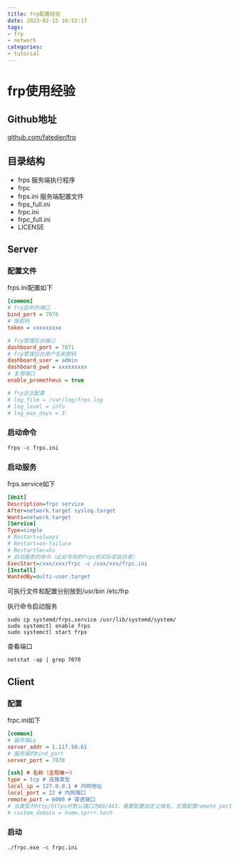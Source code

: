 ```yaml
---
title: frp配置经验
date: 2023-02-15 16:52:17
tags: 
- frp
- network
categories:
- tutorial
---
```

# frp使用经验

## Github地址
[github.com/fatedier/frp](https://github.com/fatedier/frp)

## 目录结构
- frps 服务端执行程序
- frpc
- frps.ini 服务端配置文件
- frps_full.ini
- frpc.ini
- frpc_full.ini
- LICENSE

## Server
### 配置文件
frps.ini配置如下
```ini
[common]
# frp监听的端口
bind_port = 7070
# 授权码
token = xxxxxxxxx

# frp管理后台端口
dashboard_port = 7071
# frp管理后台用户名和密码
dashboard_user = admin
dashboard_pwd = xxxxxxxxx
# 复用端口
enable_prometheus = true

# frp日志配置
# log_file = /var/log/frps.log
# log_level = info
# log_max_days = 3
```

### 启动命令
```shell
frps -c frps.ini
```
### 启动服务
frps.service如下
```ini
[Unit]
Description=frpc service
After=network.target syslog.target
Wants=network.target
[Service]
Type=simple
# Restart=always
# Restart=on-failure
# RestartSec=5s
# 启动服务的命令（此处写你的frpc的实际安装目录）
ExecStart=/xxx/xxx/frpc -c /xxx/xxx/frpc.ini
[Install]
WantedBy=multi-user.target
```
可执行文件和配置分别放到/usr/bin /etc/frp

执行命令启动服务
```shell
sudo cp systemd/frps.service /usr/lib/systemd/system/
sudo systemctl enable frps
sudo systemctl start frps
```

查看端口
```shell
netstat -ap | grep 7070
```

## Client
### 配置
frpc.ini如下
```ini
[common]
# 服务端ip
server_addr = 1.117.58.61
# 服务端的bind_port
server_port = 7070

[ssh] # 名称（全局唯一）
type = tcp # 连接类型
local_ip = 127.0.0.1 # 内网地址
local_port = 22 # 内网端口
remote_port = 6000 # 穿透端口
# 当类型为http/https时默认端口为80/443，需要配置自定义域名，无需配置remote_port
# custom_domain = home.cprrr.tech 
```

### 启动
```shell
./frpc.exe -c frpc.ini
```
